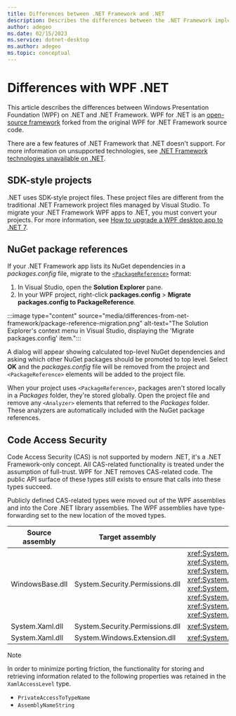 ```yaml
---
title: Differences between .NET Framework and .NET
description: Describes the differences between the .NET Framework implementation of Windows Presentation Foundation (WPF) and .NET WPF.
author: adegeo
ms.date: 02/15/2023
ms.service: dotnet-desktop
ms.author: adegeo
ms.topic: conceptual
---
```


# Differences with WPF .NET

This article describes the differences between Windows Presentation Foundation (WPF) on .NET and .NET Framework. WPF for .NET is an [open-source framework](https://github.com/dotnet/wpf) forked from the original WPF for .NET Framework source code.

There are a few features of .NET Framework that .NET doesn't support. For more information on unsupported technologies, see [.NET Framework technologies unavailable on .NET](/dotnet/core/porting/net-framework-tech-unavailable).

## SDK-style projects

.NET uses SDK-style project files. These project files are different from the traditional .NET Framework project files managed by Visual Studio. To migrate your .NET Framework WPF apps to .NET, you must convert your projects. For more information, see [How to upgrade a WPF desktop app to .NET 7](index.md).

## NuGet package references

If your .NET Framework app lists its NuGet dependencies in a *packages.config* file, migrate to the [`<PackageReference>`](/nuget/consume-packages/package-references-in-project-files) format:

01. In Visual Studio, open the **Solution Explorer** pane.
01. In your WPF project, right-click **packages.config** > **Migrate packages.config to PackageReference**.

:::image type="content" source="media/differences-from-net-framework/package-reference-migration.png" alt-text="The Solution Explorer's context menu in Visual Studio, displaying the 'Migrate packages.config' item.":::

A dialog will appear showing calculated top-level NuGet dependencies and asking which other NuGet packages should be promoted to top level. Select **OK** and the *packages.config* file will be removed from the project and `<PackageReference>` elements will be added to the project file.

When your project uses `<PackageReference>`, packages aren't stored locally in a *Packages* folder, they're stored globally. Open the project file and remove any `<Analyzer>` elements that referred to the *Packages* folder. These analyzers are automatically included with the NuGet package references.

## Code Access Security

Code Access Security (CAS) is not supported by modern .NET, it's a .NET Framework-only concept. All CAS-related functionality is treated under the assumption of full-trust. WPF for .NET removes CAS-related code. The public API surface of these types still exists to ensure that calls into these types succeed.

Publicly defined CAS-related types were moved out of the WPF assemblies and into the Core .NET library assemblies. The WPF assemblies have type-forwarding set to the new location of the moved types.

| Source assembly | Target assembly | Type                |
| --------------- | --------------- | ------------------- |
| WindowsBase.dll | System.Security.Permissions.dll | <xref:System.Security.Permissions.MediaPermission> <br /> <xref:System.Security.Permissions.MediaPermissionAttribute> <br /> <xref:System.Security.Permissions.MediaPermissionAudio> <br /> <xref:System.Security.Permissions.MediaPermissionImage> <br /> <xref:System.Security.Permissions.MediaPermissionVideo> <br /> <xref:System.Security.Permissions.WebBrowserPermission> <br /> <xref:System.Security.Permissions.WebBrowserPermissionAttribute> <br /> <xref:System.Security.Permissions.WebBrowserPermissionLevel> |
| System.Xaml.dll | System.Security.Permissions.dll | <xref:System.Xaml.Permissions.XamlLoadPermission> |
| System.Xaml.dll | System.Windows.Extension.dll    | <xref:System.Xaml.Permissions.XamlAccessLevel><br/> |

> [!NOTE]
> In order to minimize porting friction, the functionality for storing and retrieving information related to the following properties was retained in the `XamlAccessLevel` type.
>
> - `PrivateAccessToTypeName`
> - `AssemblyNameString`
